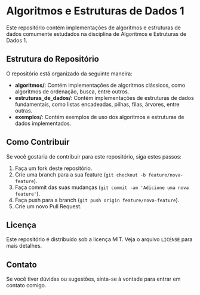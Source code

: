 # Algoritmos e Estruturas de Dados 1

Este repositório contém implementações de algoritmos e estruturas de dados comumente estudados na disciplina de Algoritmos e Estruturas de Dados 1.

## Estrutura do Repositório

O repositório está organizado da seguinte maneira:

- **algoritmos/**: Contém implementações de algoritmos clássicos, como algoritmos de ordenação, busca, entre outros.
- **estruturas_de_dados/**: Contém implementações de estruturas de dados fundamentais, como listas encadeadas, pilhas, filas, árvores, entre outras.
- **exemplos/**: Contém exemplos de uso dos algoritmos e estruturas de dados implementados.

## Como Contribuir

Se você gostaria de contribuir para este repositório, siga estes passos:

1. Faça um fork deste repositório.
2. Crie uma branch para a sua feature (`git checkout -b feature/nova-feature`).
3. Faça commit das suas mudanças (`git commit -am 'Adicione uma nova feature'`).
4. Faça push para a branch (`git push origin feature/nova-feature`).
5. Crie um novo Pull Request.

## Licença

Este repositório é distribuído sob a licença MIT. Veja o arquivo `LICENSE` para mais detalhes.

## Contato

Se você tiver dúvidas ou sugestões, sinta-se à vontade para entrar em contato comigo.
